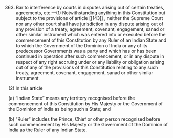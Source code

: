 363. Bar to interference by courts in disputes arising out of certain treaties, agreements, etc.—(1) Notwithstanding anything in this Constitution but subject to the provisions of article [[143]] , neither the Supreme Court nor any other court shall have jurisdiction in any dispute arising out of any provision of a treaty, agreement, covenant, engagement, sanad or other similar instrument which was entered into or executed before the commencement of this Constitution by any Ruler of an Indian State and to which the Government of the Dominion of India or any of its predecessor Governments was a party and which has or has been continued in operation after such commencement, or in any dispute in respect of any right accruing under or any liability or obligation arising out of any of the provisions of this Constitution relating to any such treaty, agreement, covenant, engagement, sanad or other similar instrument.

(2) In this article

(a) “Indian State” means any territory recognised before the commencement of this Constitution by His Majesty or the Government of the Dominion of India as being such a State; and

(b) “Ruler” includes the Prince, Chief or other person recognised before such commencement by His Majesty or the Government of the Dominion of India as the Ruler of any Indian State.

